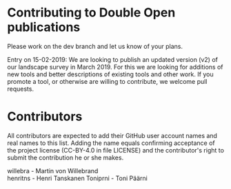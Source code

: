 # Contributing to Double Open publications

Please work on the dev branch and let us know of your plans.

Entry on 15-02-2019: We are looking to publish an updated version (v2) of our landscape survey in March 2019. For this we are looking for additions of new tools and better descriptions of existing tools and other work. If you promote a tool, or otherwise are willing to contribute, we welcome pull requests. 

# Contributors
All contributors are expected to add their GitHub user account names and real names to this list. Adding the name equals confirming acceptance of the project license (CC-BY-4.0 in file LICENSE) and the contributor's right to submit the contribution he or she makes.

willebra - Martin von Willebrand  
henritns - Henri Tanskanen
Toniprni - Toni Päärni